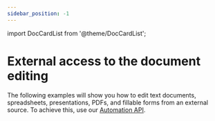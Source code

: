 ```yaml
---
sidebar_position: -1
---
```


import DocCardList from '@theme/DocCardList';


# External access to the document editing

The following examples will show you how to edit text documents, spreadsheets, presentations, PDFs, and fillable forms from an external source. To achieve this, use our [Automation API](../../usage-api/automation-api.md).

<DocCardList />
